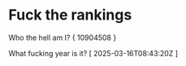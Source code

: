 # Fuck the rankings

Who the hell am I?
{ 10904508 }

What fucking year is it?
[ 2025-03-16T08:43:20Z ]
